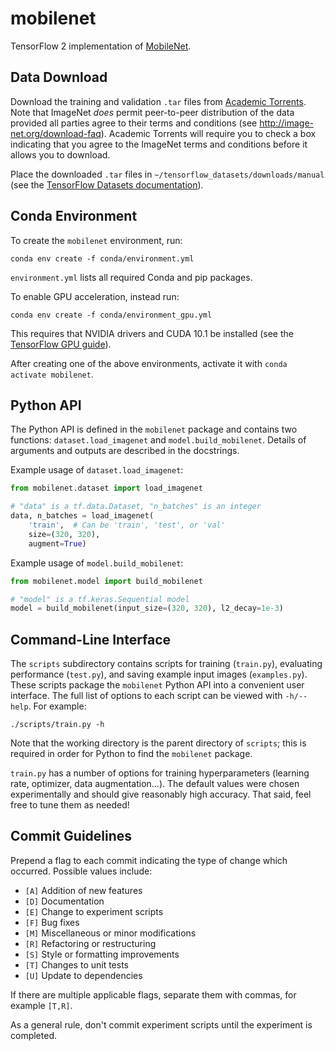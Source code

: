 # mobilenet

TensorFlow 2 implementation of [MobileNet](https://arxiv.org/abs/1704.04861).

## Data Download

Download the training and validation `.tar` files from [Academic Torrents](https://academictorrents.com/collection/imagenet-2012). Note that ImageNet *does* permit peer-to-peer distribution of the data provided all parties agree to their terms and conditions (see http://image-net.org/download-faq). Academic Torrents will require you to check a box indicating that you agree to the ImageNet terms and conditions before it allows you to download.

Place the downloaded `.tar` files in `~/tensorflow_datasets/downloads/manual` (see the [TensorFlow Datasets documentation](https://www.tensorflow.org/datasets/catalog/imagenet2012)).

## Conda Environment

To create the `mobilenet` environment, run:
```
conda env create -f conda/environment.yml
```
`environment.yml` lists all required Conda and pip packages.

To enable GPU acceleration, instead run:
```
conda env create -f conda/environment_gpu.yml
```
This requires that NVIDIA drivers and CUDA 10.1 be installed (see the [TensorFlow GPU guide](https://www.tensorflow.org/install/gpu)).

After creating one of the above environments, activate it with `conda activate mobilenet`.

## Python API

The Python API is defined in the `mobilenet` package and contains two functions: `dataset.load_imagenet` and `model.build_mobilenet`. Details of arguments and outputs are described in the docstrings.

Example usage of `dataset.load_imagenet`:
```python
from mobilenet.dataset import load_imagenet

# "data" is a tf.data.Dataset, "n_batches" is an integer
data, n_batches = load_imagenet(
    'train',  # Can be 'train', 'test', or 'val'
    size=(320, 320),
    augment=True)
```

Example usage of `model.build_mobilenet`:
```python
from mobilenet.model import build_mobilenet

# "model" is a tf.keras.Sequential model
model = build_mobilenet(input_size=(320, 320), l2_decay=1e-3)
```

## Command-Line Interface

The `scripts` subdirectory contains scripts for training (`train.py`), evaluating performance (`test.py`), and saving example input images (`examples.py`). These scripts package the `mobilenet` Python API into a convenient user interface. The full list of options to each script can be viewed with `-h/--help`. For example:
```
./scripts/train.py -h
```
Note that the working directory is the parent directory of `scripts`; this is required in order for Python to find the `mobilenet` package.

`train.py` has a number of options for training hyperparameters (learning rate, optimizer, data augmentation...). The default values were chosen experimentally and should give reasonably high accuracy. That said, feel free to tune them as needed!

## Commit Guidelines

Prepend a flag to each commit indicating the type of change which occurred.
Possible values include:

 - `[A]` Addition of new features
 - `[D]` Documentation
 - `[E]` Change to experiment scripts
 - `[F]` Bug fixes
 - `[M]` Miscellaneous or minor modifications
 - `[R]` Refactoring or restructuring
 - `[S]` Style or formatting improvements
 - `[T]` Changes to unit tests
 - `[U]` Update to dependencies

If there are multiple applicable flags, separate them with commas, for example
`[T,R]`.

As a general rule, don't commit experiment scripts until the experiment is completed.

